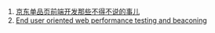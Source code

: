 1. [京东单品页前端开发那些不得不说的事儿](https://keelii.github.io/2016/07/31/something-have-to-say-with-JD-item/)
2. [End user oriented web performance testing and beaconing](https://github.com/akamai/boomerang)

